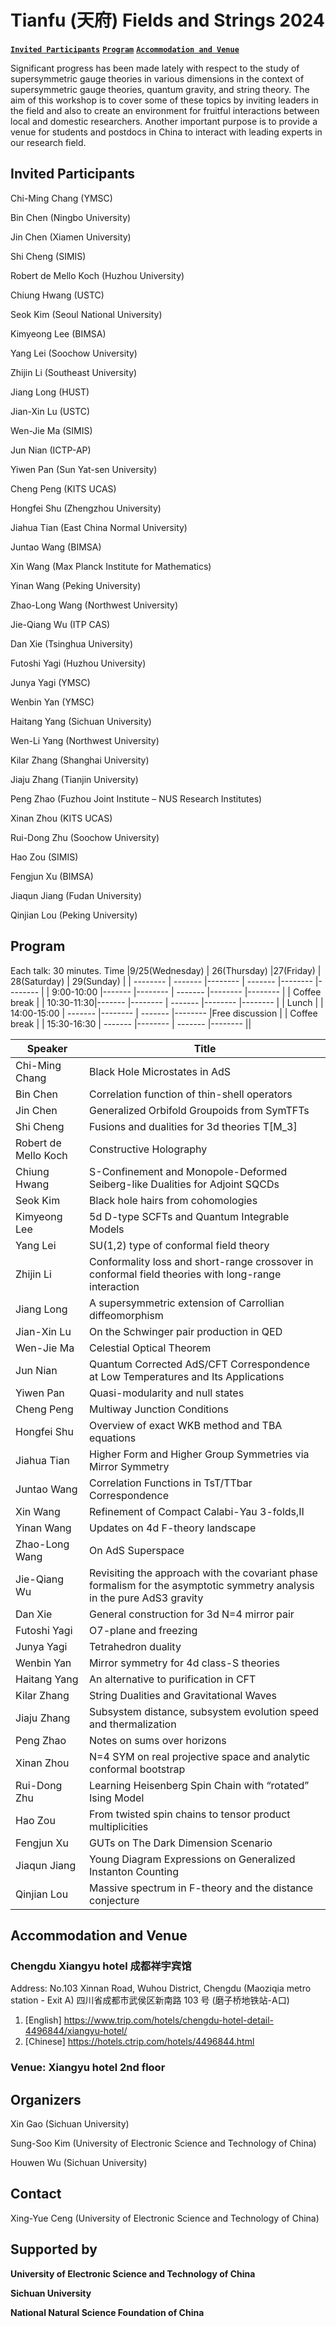 # Tianfu (天府) Fields and Strings 2024
**[`Invited Participants`](#Invited-Participants)**   **[`Program`](#Program)**   **[`Accommodation and Venue`](#Accommodation-and-Venue)**

Significant progress has been made lately with respect to the study of supersymmetric gauge theories in various dimensions in the context of supersymmetric gauge theories, quantum gravity, and string theory. The aim of this workshop is to cover some of these topics by inviting leaders in the field and also to create an environment for fruitful interactions between local and domestic researchers. Another important purpose is to provide a venue for students and postdocs in China to interact with leading experts in our research field.


## Invited Participants
Chi-Ming Chang (YMSC)

Bin Chen (Ningbo University)

Jin Chen (Xiamen University)

Shi Cheng (SIMIS)

Robert de Mello Koch (Huzhou University) 

Chiung Hwang (USTC)

Seok Kim (Seoul National University)

Kimyeong Lee (BIMSA)

Yang Lei (Soochow University)

Zhijin Li (Southeast University)

Jiang Long (HUST)

Jian-Xin Lu (USTC)

Wen-Jie Ma (SIMIS)

Jun Nian (ICTP-AP)

Yiwen Pan (Sun Yat-sen University) 

Cheng Peng (KITS UCAS)

Hongfei Shu (Zhengzhou University)

Jiahua Tian (East China Normal University)

Juntao Wang (BIMSA)

Xin Wang (Max Planck Institute for Mathematics)

Yinan Wang (Peking University)

Zhao-Long Wang (Northwest University)

Jie-Qiang Wu (ITP CAS)

Dan Xie (Tsinghua University)

Futoshi Yagi (Huzhou University)

Junya Yagi (YMSC)

Wenbin Yan (YMSC)

Haitang Yang (Sichuan University)

Wen-Li Yang (Northwest University) 

Kilar Zhang (Shanghai University)

Jiaju Zhang (Tianjin University)

Peng Zhao  (Fuzhou Joint Institute – NUS Research Institutes)

Xinan Zhou (KITS UCAS)

Rui-Dong Zhu (Soochow University)

Hao Zou (SIMIS)

Fengjun Xu (BIMSA)

Jiaqun Jiang (Fudan University)

Qinjian Lou (Peking University)


## Program
Each talk: 30 minutes.
 Time |9/25(Wednesday)   | 26(Thursday) |27(Friday)   | 28(Saturday) | 29(Sunday) |
| -------- | ------- |-------- | ------- |-------- |-------- |
| 9:00-10:00  |-------     |-------- | ------- |-------- |-------- |
|     Coffee break |
| 10:30-11:30|-------  |-------- | ------- |-------- |-------- |
|    Lunch |
| 14:00-15:00 | -------    |-------- | ------- |-------- |Free discussion |
|    Coffee break |
| 15:30-16:30 |  -------   |-------- | ------- |-------- ||


 Speaker |Title|
 | -------- | ------- |
|Chi-Ming Chang|Black Hole Microstates in AdS|
|Bin Chen|Correlation function of thin-shell operators|
|Jin Chen|Generalized Orbifold Groupoids from SymTFTs|
|Shi Cheng|Fusions and dualities for 3d theories T[M_3]|
|Robert de Mello Koch| Constructive Holography|
|Chiung Hwang|S-Confinement and Monopole-Deformed Seiberg-like Dualities for Adjoint SQCDs|
|Seok Kim| Black hole hairs from cohomologies|
|Kimyeong Lee|5d D-type SCFTs and Quantum Integrable Models|
|Yang Lei|SU(1,2) type of conformal field theory|
|Zhijin Li|Conformality loss and short-range crossover in conformal field theories with long-range interaction |
|Jiang Long|A supersymmetric extension of Carrollian diffeomorphism|
|Jian-Xin Lu|On the Schwinger pair production in QED|
|Wen-Jie Ma|Celestial Optical Theorem|
|Jun Nian|Quantum Corrected AdS/CFT Correspondence at Low Temperatures and Its Applications|
|Yiwen Pan|Quasi-modularity and null states|
|Cheng Peng|Multiway Junction Conditions|
|Hongfei Shu|Overview of exact WKB method and TBA equations|
|Jiahua Tian|Higher Form and Higher Group Symmetries via Mirror Symmetry|
|Juntao Wang|Correlation Functions in TsT/TTbar Correspondence|
|Xin Wang|Refinement of Compact Calabi-Yau 3-folds,II|
|Yinan Wang|Updates on 4d F-theory landscape|
|Zhao-Long Wang|On AdS Superspace|
|Jie-Qiang Wu|Revisiting the approach with the covariant phase formalism for the asymptotic symmetry analysis in the pure AdS3 gravity|
|Dan Xie|General construction for 3d N=4 mirror pair|
|Futoshi Yagi|O7-plane and freezing|
|Junya Yagi|Tetrahedron duality|
|Wenbin Yan|Mirror symmetry for 4d class-S theories|
|Haitang Yang|An alternative to purification in CFT|
|Kilar Zhang|String Dualities and Gravitational Waves|
|Jiaju Zhang|Subsystem distance, subsystem evolution speed and thermalization|
|Peng Zhao|Notes on sums over horizons|
|Xinan Zhou|N=4 SYM on real projective space and analytic conformal bootstrap|
|Rui-Dong Zhu|Learning Heisenberg Spin Chain with “rotated” Ising Model|
|Hao Zou|From twisted spin chains to tensor product multiplicities|
|Fengjun Xu| GUTs on The Dark Dimension Scenario|
|Jiaqun Jiang|Young Diagram Expressions on Generalized Instanton Counting |
|Qinjian Lou|Massive spectrum in F-theory and the distance conjecture |


## Accommodation and Venue
### Chengdu Xiangyu hotel 成都祥宇宾馆
  
  Address: No.103 Xinnan Road, Wuhou District, Chengdu (Maoziqia metro station - Exit A) 四川省成都市武侯区新南路 103 号	 (磨子桥地铁站-A口)
  
  1. [English] https://www.trip.com/hotels/chengdu-hotel-detail-4496844/xiangyu-hotel/
  1. [Chinese] https://hotels.ctrip.com/hotels/4496844.html

### Venue: Xiangyu hotel 2nd floor

##  Organizers 
Xin Gao (Sichuan University)

Sung-Soo Kim (University of Electronic Science and Technology of China)

Houwen Wu (Sichuan University)

## Contact
Xing-Yue Ceng (University of Electronic Science and Technology of China)

## Supported by
**University of Electronic Science and Technology of China**

**Sichuan University**

**National Natural Science Foundation of China**
